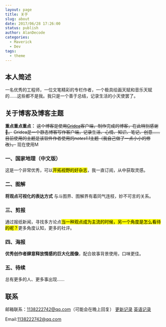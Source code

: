 ```yaml
---
layout: page
title: 关于
slug: about
date: 2017/06/28 17:26:00
status: publish
author: AlanDecode
categories: 
  - Maverick
  - Dev
tags: 
  - theme
---
```


## 本人简述
一名优秀的工程师，一位文笔精彩的专栏作者，一个极具绘画天赋和音乐天赋的……这些都不是我。我只是一个善于总结，记录生活的小天使罢了。

## 关于博客及博客主题
**重点重点重点：**
~~这个博客是使用[Gridea](https://gridea.dev/)客户端，制作完成的博客，在此特别感谢📣。~~
~~Gridea是一个静态博客写作客户端，记录生活、心情、知识、笔记、创意……~~
~~目前使用的主题是该软件作者使用的*notes1.1*主题（我自己做了一点小小的修改）。~~
现在使用M
### 一、国家地理（中文版）
这是一个非常优秀，可以<mark>开拓视野的好杂志</mark>，我一直订阅，从中获取灵感。

### 二、图解 
**将观点可视化的表达方式**
与斗图界、图解界有着同气连枝，妙不可言的关系。
### 三、剪报 
通过报纸新闻，寻找多方论点<mark>当一种观点成为主流的时候，另一个角度是怎么看待的呢？</mark>更多角度认知，更多的社评。
### 四、海报
**优秀创作者肆意释放情感的巨大化图像**，配合故事背景使用，口味更佳。
### 五、待续
总有更多的人、更多事出现……
## 联系
邮箱联系：1138222742@qq.com（可能会在晚上回复）
[更新记录](http://resume.qmail.com/1138222742/hGUsbGf7g2I)
[英语记录](http://lylq2018.cn/blog)

Email:1138222742@qq.com
